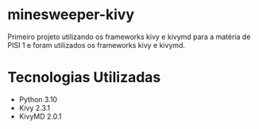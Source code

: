 # minesweeper-kivy
Primeiro projeto utilizando os frameworks kivy e kivymd para a matéria de PISI 1 e foram utilizados os frameworks kivy e kivymd.

# Tecnologias Utilizadas

- Python 3.10
- Kivy 2.3.1
- KivyMD 2.0.1
